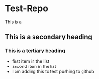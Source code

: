 Test-Repo
=========

This is a 
## This is a secondary heading
### This is a tertiary heading

* first item in the list
* second item in the list
* I am adding this to test pushing to github
